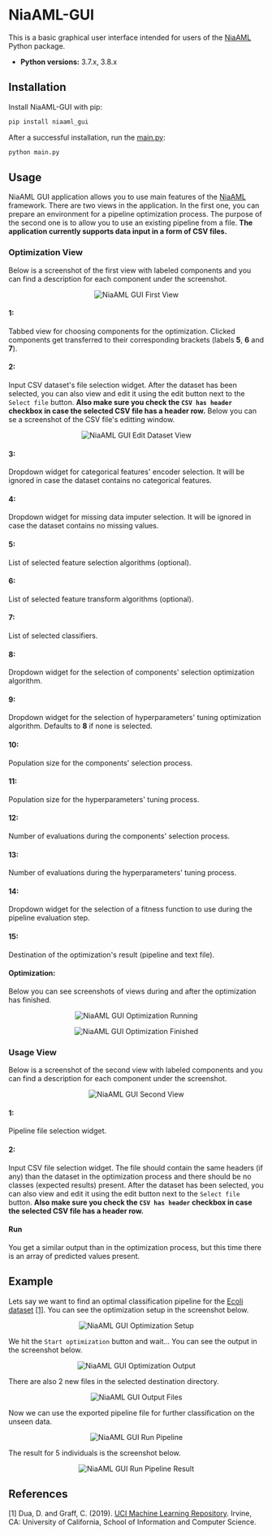# NiaAML-GUI

This is a basic graphical user interface intended for users of the [NiaAML](https://github.com/lukapecnik/NiaAML) Python package.

* **Python versions:** 3.7.x, 3.8.x

## Installation

Install NiaAML-GUI with pip:

```sh
pip install niaaml_gui
```

After a successful installation, run the [main.py](niaaml_gui/main.py):

```sh
python main.py
```

## Usage

NiaAML GUI application allows you to use main features of the [NiaAML](https://github.com/lukapecnik/NiaAML) framework. There are two views in the application. In the first one, you can prepare an environment for a pipeline optimization process. The purpose of the second one is to allow you to use an existing pipeline from a file. **The application currently supports data input in a form of CSV files.**

### Optimization View

Below is a screenshot of the first view with labeled components and you can find a description for each component under the screenshot.

<p align="center"><img src=".github/gui1.png" alt="NiaAML GUI First View" title="NiaAML GUI First View"/></p>

#### 1:

Tabbed view for choosing components for the optimization. Clicked components get transferred to their corresponding brackets (labels **5**, **6** and **7**).

#### 2:

Input CSV dataset's file selection widget. After the dataset has been selected, you can also view and edit it using the edit button next to the `Select file` button. **Also make sure you check the `CSV has header` checkbox in case the selected CSV file has a header row.** Below you can se a screenshot of the CSV file's editting window.

<p align="center"><img src=".github/gui3.png" alt="NiaAML GUI Edit Dataset View" title="NiaAML GUI Edit Dataset View"/></p>

#### 3:

Dropdown widget for categorical features' encoder selection. It will be ignored in case the dataset contains no categorical features.

#### 4:

Dropdown widget for missing data imputer selection. It will be ignored in case the dataset contains no missing values.

#### 5:

List of selected feature selection algorithms (optional).

#### 6:

List of selected feature transform algorithms (optional).

#### 7:

List of selected classifiers.

#### 8:

Dropdown widget for the selection of components' selection optimization algorithm.

#### 9:

Dropdown widget for the selection of hyperparameters' tuning optimization algorithm. Defaults to **8** if none is selected.

#### 10:

Population size for the components' selection process.

#### 11:

Population size for the hyperparameters' tuning process.

#### 12:

Number of evaluations during the components' selection process.

#### 13:

Number of evaluations during the hyperparameters' tuning process.

#### 14:

Dropdown widget for the selection of a fitness function to use during the pipeline evaluation step.

#### 15:

Destination of the optimization's result (pipeline and text file).

#### Optimization:

Below you can see screenshots of views during and after the optimization has finished.

<p align="center"><img src=".github/gui2.png" alt="NiaAML GUI Optimization Running" title="NiaAML GUI Optimization Running"/></p>
<p align="center"><img src=".github/gui4.png" alt="NiaAML GUI Optimization Finished" title="NiaAML GUI Optimization Finished"/></p>

### Usage View

Below is a screenshot of the second view with labeled components and you can find a description for each component under the screenshot.

<p align="center"><img src=".github/gui5.png" alt="NiaAML GUI Second View" title="NiaAML GUI Second View"/></p>

#### 1:

Pipeline file selection widget.

#### 2:

Input CSV file selection widget. The file should contain the same headers (if any) than the dataset in the optimization process and there should be no classes (expected results) present. After the dataset has been selected, you can also view and edit it using the edit button next to the `Select file` button. **Also make sure you check the `CSV has header` checkbox in case the selected CSV file has a header row.**

#### Run

You get a similar output than in the optimization process, but this time there is an array of predicted values present.

## Example

Lets say we want to find an optimal classification pipeline for the [Ecoli dataset](https://archive.ics.uci.edu/ml/datasets/ecoli) [[1]](#1). You can see the optimization setup in the screenshot below.

<p align="center"><img src=".github/gui6.png" alt="NiaAML GUI Optimization Setup" title="NiaAML GUI Optimization Setup"/></p>

We hit the `Start optimization` button and wait... You can see the output in the screenshot below.

<p align="center"><img src=".github/gui7.png" alt="NiaAML GUI Optimization Output" title="NiaAML GUI Optimization Output"/></p>

There are also 2 new files in the selected destination directory.

<p align="center"><img src=".github/gui8.png" alt="NiaAML GUI Output Files" title="NiaAML GUI Output Files"/></p>

Now we can use the exported pipeline file for further classification on the unseen data.

<p align="center"><img src=".github/gui9.png" alt="NiaAML GUI Run Pipeline" title="NiaAML GUI Run Pipeline"/></p>

The result for 5 individuals is the screenshot below.

<p align="center"><img src=".github/gui10.png" alt="NiaAML GUI Run Pipeline Result" title="NiaAML GUI Run Pipeline Result"/></p>

## References

<a id="1">[1]</a> Dua, D. and Graff, C. (2019). [UCI Machine Learning Repository](http://archive.ics.uci.edu/ml). Irvine, CA: University of California, School of Information and Computer Science.